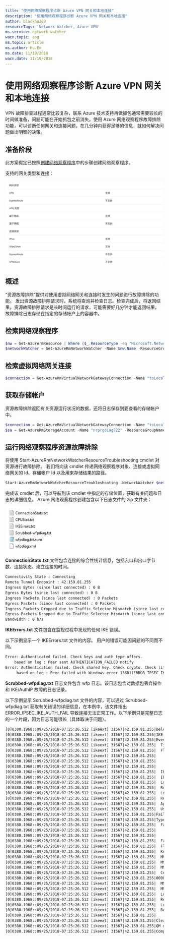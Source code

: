 ```yaml
---
title: "使用网络观察程序诊断 Azure VPN 网关和本地连接"
description: "使用网络观察程序诊断 Azure VPN 网关和本地连接"
author: blackhu269
resourceTags: 'Network Watcher, Azure VPN'
ms.service: network-watcher
wacn.topic: aog
ms.topic: article
ms.author: Hu.En
ms.date: 11/19/2018
wacn.date: 11/19/2018
---
```


# 使用网络观察程序诊断 Azure VPN 网关和本地连接

VPN 故障排查过程通常比较复杂，联系 Azure 技术支持再做抓包通常需要较长的时间做准备，问题可能在开始抓包之前消失。使用 Azure 网络观察程序故障排除功能，可以诊断任何网关和连接问题，在几分钟内获得足够的信息，就如何解决问题做出明智的决策。

## 准备阶段

此方案假定已按照[创建网络观察程序](https://docs.azure.cn/zh-cn/network-watcher/network-watcher-create)中的步骤创建网络观察程序。

支持的网关类型和连接：

![01](media/aog-network-watcher-howto-diagnosis-vpn-and-local-connections/01.png "01")

## 概述

“资源故障排除”提供对使用虚拟网络网关和连接时发生的问题进行故障排除的功能。 发出资源故障排除请求时，系统将查询并检查日志。检查完成后，将返回结果。资源故障排除请求是长时间运行的请求，可能需要好几分钟才能返回结果。 故障排除日志存储在指定的存储帐户上的容器中。

## 检索网络观察程序

```powershell
$nw = Get-AzurermResource | Where {$_.ResourceType -eq "Microsoft.Network/networkWatchers" -and $_.Location -eq "chinanorth" }
$networkWatcher = Get-AzureRmNetworkWatcher -Name $nw.Name -ResourceGroupName $nw.ResourceGroupName
```

## 检索虚拟网络网关连接

```powershell
$connection = Get-AzureRmVirtualNetworkGatewayConnection -Name "toLocalSite" -ResourceGroupName "testrg"
```

## 获取存储帐户

资源故障排除返回有关资源运行状况的数据，还将日志保存到要查看的存储帐户中。

```powershell
$connection = Get-AzureRmVirtualNetworkGatewayConnection -Name "toLocalSite" -ResourceGroupName "testrg"
$sa = Get-AzureRmStorageAccount -Name "nrprgdiag822" -ResourceGroupName "testrg"
```

## 运行网络观察程序资源故障排除

将使用 Start-AzureRmNetworkWatcherResourceTroubleshooting cmdlet 对资源进行故障排除。 我们将向该 cmdlet 传递网络观察程序对象、连接或虚拟网络网关的 Id、存储帐户 Id 以及用来存储结果的路径。

```powershell
Start-AzureRmNetworkWatcherResourceTroubleshooting -NetworkWatcher $networkWatcher -TargetResourceId $connection.Id -StorageId $sa.Id -StoragePath 'https://nrprgdiag822.blob.core.chinacloudapi.cn/logs'
```

完成该 cmdlet 后，可以导航到该 cmdlet 中指定的存储位置，获取有关问题和日志的详细信息。 Azure 网络观察程序创建包含以下日志文件的 zip 文件夹：

![02](media/aog-network-watcher-howto-diagnosis-vpn-and-local-connections/02.png "02")

**ConnectionStats.txt** 文件包含连接的综合性统计信息，包括入口和出口字节数、连接状态、建立连接的时间。

```ConnectionStats.txt
Connectivity State : Connecting
Remote Tunnel Endpoint : 42.159.81.255
Ingress Bytes (since last connected) : 0 B
Egress Bytes (since last connected) : 0 B
Ingress Packets (since last connected) : 0 Packets
Egress Packets (since last connected) : 0 Packets
Ingress Packets Dropped due to Traffic Selector Mismatch (since last connected) : 0 Packets
Egress Packets Dropped due to Traffic Selector Mismatch (since last connected) : 0 Packets
Bandwidth : 0 b/s
```

**IKEErrors.txt** 文件包含在监视过程中发现的任何 IKE 错误。

以下示例显示一个 IKEErrors.txt 文件的内容。 用户的错误可能因问题的不同而不同。

```IKEErrors.txt
Error: Authenticated failed. Check keys and auth type offers.
    based on log : Peer sent AUTHENTICATION_FAILED notify
Error: Authentication failed. Check shared key. Check crypto. Check lifetimes.
     based on log : Peer failed with Windows error 13801(ERROR_IPSEC_IKE_AUTH_FAIL)
```

**Scrubbed-wfpdiag.txt** 日志文件包含 wfp 日志。该日志包含对数据包丢弃操作和 IKE/AuthIP 故障的日志记录。

以下示例显示 Scrubbed-wfpdiag.txt 文件的内容，可以通过 Scrubbed-wfpdiag.txt 获取有关错误的详细信息，在本例中，该文件指出 ERROR_IPSEC_IKE_AUTH_FAIL 导致连接无法正常工作。以下示例只是完整日志的一个片段，因为日志可能很长（具体取决于问题）。

```Scrubbed-wfpdiag.txt
[0]0380.1968::09/25/2018-07:25:26.512 [ikeext] 31567|42.159.81.255|Deleted ICookie from the high priority thread pool list
[0]0380.1968::09/25/2018-07:25:26.512 [ikeext] 31567|42.159.81.255|IKE diagnostic event:
[0]0380.1968::09/25/2018-07:25:26.512 [ikeext] 31567|42.159.81.255|Event Header:
[0]0380.1968::09/25/2018-07:25:26.512 [ikeext] 31567|42.159.81.255|  Timestamp: 1601-01-01T00:00:00.000Z
[0]0380.1968::09/25/2018-07:25:26.512 [ikeext] 31567|42.159.81.255|  Flags: 0x00000106
[0]0380.1968::09/25/2018-07:25:26.512 [ikeext] 31567|42.159.81.255|    Local address field set
[0]0380.1968::09/25/2018-07:25:26.512 [ikeext] 31567|42.159.81.255|    Remote address field set
[0]0380.1968::09/25/2018-07:25:26.512 [ikeext] 31567|42.159.81.255|    IP version field set
[0]0380.1968::09/25/2018-07:25:26.512 [ikeext] 31567|42.159.81.255|  IP version: IPv4
[0]0380.1968::09/25/2018-07:25:26.512 [ikeext] 31567|42.159.81.255|  IP protocol: 0
[0]0380.1968::09/25/2018-07:25:26.512 [ikeext] 31567|42.159.81.255|  Local address: 139.219.13.206
[0]0380.1968::09/25/2018-07:25:26.512 [ikeext] 31567|42.159.81.255|  Remote address: 42.159.81.255
[0]0380.1968::09/25/2018-07:25:26.512 [ikeext] 31567|42.159.81.255|  Local Port: 0
[0]0380.1968::09/25/2018-07:25:26.512 [ikeext] 31567|42.159.81.255|  Remote Port: 0
[0]0380.1968::09/25/2018-07:25:26.512 [ikeext] 31567|42.159.81.255|  Application ID:
[0]0380.1968::09/25/2018-07:25:26.512 [ikeext] 31567|42.159.81.255|  User SID: <invalid>
[0]0380.1968::09/25/2018-07:25:26.512 [ikeext] 31567|42.159.81.255|Failure type: IKE/Authip Main Mode Failure
[0]0380.1968::09/25/2018-07:25:26.512 [ikeext] 31567|42.159.81.255|Type specific info:
[0]0380.1968::09/25/2018-07:25:26.512 [ikeext] 31567|42.159.81.255|  Failure error code:0x000035e9
[0]0380.1968::09/25/2018-07:25:26.512 [ikeext] 31567|42.159.81.255|    IKE authentication credentials are unacceptable
[0]0380.1968::09/25/2018-07:25:26.512 [ikeext] 31567|42.159.81.255|
[0]0380.1968::09/25/2018-07:25:26.512 [ikeext] 31567|42.159.81.255|  Failure point: Remote
[0]0380.1968::09/25/2018-07:25:26.512 [ikeext] 31567|42.159.81.255|  Flags: 0x00000000
[0]0380.1968::09/25/2018-07:25:26.512 [ikeext] 31567|42.159.81.255|  Keying module type: IKEv2
[0]0380.1968::09/25/2018-07:25:26.512 [ikeext] 31567|42.159.81.255|  MM State: Initial state, no packets sent
[0]0380.1968::09/25/2018-07:25:26.512 [ikeext] 31567|42.159.81.255|  MM SA role: Initiator
[0]0380.1968::09/25/2018-07:25:26.512 [ikeext] 31567|42.159.81.255|  MM auth method: Certificate
[0]0380.1968::09/25/2018-07:25:26.512 [ikeext] 31567|42.159.81.255|  Cert hash:
[0]0380.1968::09/25/2018-07:25:26.512 [ikeext] 31567|42.159.81.255|0000000000000000000000000000000000000000
[0]0380.1968::09/25/2018-07:25:26.512 [ikeext] 31567|42.159.81.255|  MM ID: 0x0000000000007b4f
[0]0380.1968::09/25/2018-07:25:26.512 [ikeext] 31567|42.159.81.255|  MM Filter ID: 0x0000000000012485
[0]0380.1968::09/25/2018-07:25:26.512 [ikeext] 31567|42.159.81.255|  Local Principal Name: 
[0]0380.1968::09/25/2018-07:25:26.512 [ikeext] 31567|42.159.81.255|  Remote Principal Name: 
[0]0380.1968::09/25/2018-07:25:26.512 [ikeext] 31567|42.159.81.255|  Local Principal Group SIDs:
[0]0380.1968::09/25/2018-07:25:26.512 [ikeext] 31567|42.159.81.255|  Remote Principal Group SIDs:
[0]0380.1968::09/25/2018-07:25:26.512 [ikeext] 31567|42.159.81.255|
[0]0380.1968::09/25/2018-07:25:26.512 [ikeext] 31567|42.159.81.255|Cleaning up mmSa: 00000050B75BB6E0. Error 13801(ERROR_IPSEC_IKE_AUTH_FAIL)
[0]0380.1968::09/25/2018-07:25:26.512 [ikeext] 31567|42.159.81.255|QM done. Cleaning up qmSa 00000050B75C40F0.  Error 13801(ERROR_IPSEC_IKE_AUTH_FAIL)
[0]0380.1968::09/25/2018-07:25:26.512 [ikeext] 31567|42.159.81.255|Completing Acquire for ipsec context 20665
```